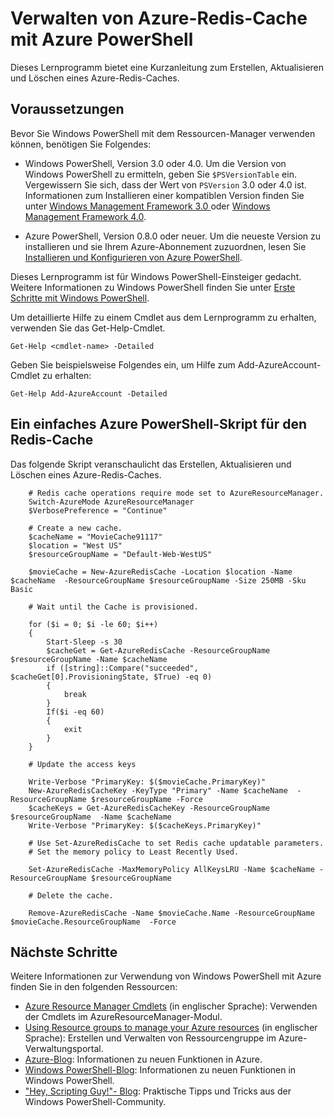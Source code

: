<properties 
 pageTitle="Verwalten von Azure-Redis-Cache mit Azure PowerShell" 
 description="Erfahren Sie, wie Sie administrative Aufgaben für Azure-Redis-Cache mit Azure PowerShell ausführen." 
 services="redis-cache" 
   documentationCenter="" 
   authors="Rick-Anderson" 
   writer="Rick-Anderson" 
   manager="wpickett" 
   editor=""/>

<tags
   ms.service="cache"
   ms.devlang="all"
   ms.topic="article"
   ms.tgt_pltfrm="cache-redis"
   ms.workload="multiple" 
   ms.date="04/23/2015"
   ms.author="riande"/>

# Verwalten von Azure-Redis-Cache mit Azure PowerShell

Dieses Lernprogramm bietet eine Kurzanleitung zum Erstellen, Aktualisieren und Löschen eines Azure-Redis-Caches.

## Voraussetzungen ##

Bevor Sie Windows PowerShell mit dem Ressourcen-Manager verwenden können, benötigen Sie Folgendes:

- Windows PowerShell, Version 3.0 oder 4.0. Um die Version von Windows PowerShell zu ermitteln, geben Sie `$PSVersionTable` ein. Vergewissern Sie sich, dass der Wert von `PSVersion` 3.0 oder 4.0 ist. Informationen zum Installieren einer kompatiblen Version finden Sie unter [Windows Management Framework 3.0 ](http://www.microsoft.com/download/details.aspx?id=34595) oder [Windows Management Framework 4.0](http://www.microsoft.com/download/details.aspx?id=40855).
	
- Azure PowerShell, Version 0.8.0 oder neuer. Um die neueste Version zu installieren und sie Ihrem Azure-Abonnement zuzuordnen, lesen Sie [Installieren und Konfigurieren von Azure PowerShell](../powershell-install-configure.md).

Dieses Lernprogramm ist für Windows PowerShell-Einsteiger gedacht. Weitere Informationen zu Windows PowerShell finden Sie unter [Erste Schritte mit Windows PowerShell](http://technet.microsoft.com/library/hh857337.aspx).

Um detaillierte Hilfe zu einem Cmdlet aus dem Lernprogramm zu erhalten, verwenden Sie das Get-Help-Cmdlet.

	Get-Help <cmdlet-name> -Detailed

Geben Sie beispielsweise Folgendes ein, um Hilfe zum Add-AzureAccount-Cmdlet zu erhalten:

	Get-Help Add-AzureAccount -Detailed

## Ein einfaches Azure PowerShell-Skript für den Redis-Cache  ##

Das folgende Skript veranschaulicht das Erstellen, Aktualisieren und Löschen eines Azure-Redis-Caches.

		# Redis cache operations require mode set to AzureResourceManager.
		Switch-AzureMode AzureResourceManager
		$VerbosePreference = "Continue" 
		
		# Create a new cache.
		$cacheName = "MovieCache91117"
		$location = "West US"
		$resourceGroupName = "Default-Web-WestUS"
		
		$movieCache = New-AzureRedisCache -Location $location -Name $cacheName  -ResourceGroupName $resourceGroupName -Size 250MB -Sku Basic
		
		# Wait until the Cache is provisioned.
		
		for ($i = 0; $i -le 60; $i++)
		{
		    Start-Sleep -s 30
			$cacheGet = Get-AzureRedisCache -ResourceGroupName $resourceGroupName -Name $cacheName
		    if ([string]::Compare("succeeded", $cacheGet[0].ProvisioningState, $True) -eq 0)
		    {       
		        break
		    }
		    If($i -eq 60)
		    {
		        exit
		    }
		}
		
		# Update the access keys
		
		Write-Verbose "PrimaryKey: $($movieCache.PrimaryKey)"
		New-AzureRedisCacheKey -KeyType "Primary" -Name $cacheName  -ResourceGroupName $resourceGroupName -Force
		$cacheKeys = Get-AzureRedisCacheKey -ResourceGroupName $resourceGroupName  -Name $cacheName         
		Write-Verbose "PrimaryKey: $($cacheKeys.PrimaryKey)"
		
		# Use Set-AzureRedisCache to set Redis cache updatable parameters.
		# Set the memory policy to Least Recently Used.
		
		Set-AzureRedisCache -MaxMemoryPolicy AllKeysLRU -Name $cacheName -ResourceGroupName $resourceGroupName
		
		# Delete the cache.
		
		Remove-AzureRedisCache -Name $movieCache.Name -ResourceGroupName $movieCache.ResourceGroupName  -Force 

## Nächste Schritte

Weitere Informationen zur Verwendung von Windows PowerShell mit Azure finden Sie in den folgenden Ressourcen:
 
- [Azure Resource Manager Cmdlets](http://go.microsoft.com/fwlink/?LinkID=394765) (in englischer Sprache): Verwenden der Cmdlets im AzureResourceManager-Modul.
- [Using Resource groups to manage your Azure resources](../azure-portal/resource-group-portal) (in englischer Sprache): Erstellen und Verwalten von Ressourcengruppe im Azure-Verwaltungsportal.
- [Azure-Blog](http://blogs.msdn.com/windowsazure): Informationen zu neuen Funktionen in Azure.
- [Windows PowerShell-Blog](http://blogs.msdn.com/powershell): Informationen zu neuen Funktionen in Windows PowerShell.
- ["Hey, Scripting Guy!"- Blog](http://blogs.technet.com/b/heyscriptingguy/): Praktische Tipps und Tricks aus der Windows PowerShell-Community.

<!---HONumber=July15_HO3-->